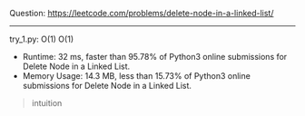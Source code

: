 Question: https://leetcode.com/problems/delete-node-in-a-linked-list/

---

try_1.py: O(1) O(1)
* Runtime: 32 ms, faster than 95.78% of Python3 online submissions for Delete Node in a Linked List.
* Memory Usage: 14.3 MB, less than 15.73% of Python3 online submissions for Delete Node in a Linked List.

> intuition
